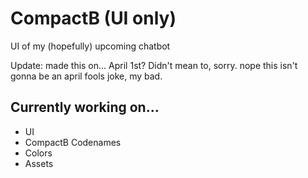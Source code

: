 # CompactB (UI only)
UI of my (hopefully) upcoming chatbot

Update: made this on... April 1st? Didn't mean to, sorry. nope this isn't gonna be an april fools joke, my bad.

## Currently working on...
- UI
- CompactB Codenames
- Colors
- Assets
